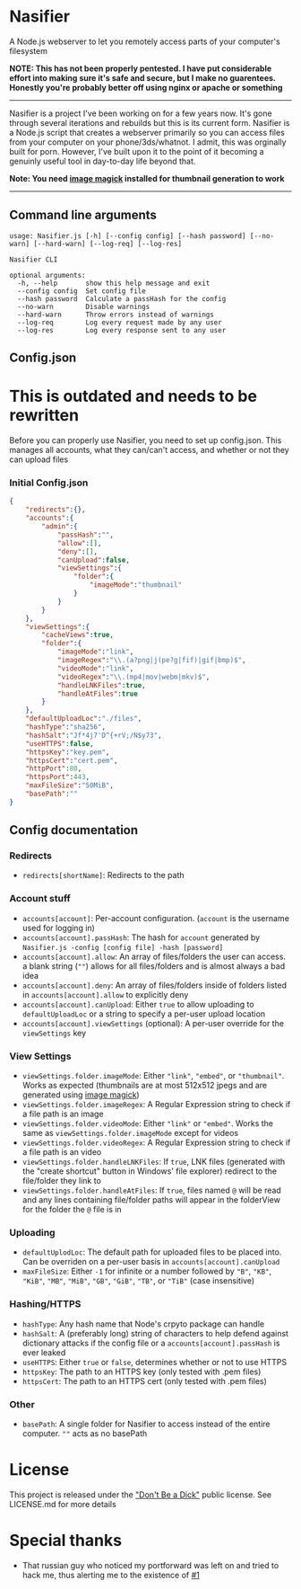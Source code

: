 # Nasifier
A Node.js webserver to let you remotely access parts of your computer's filesystem

**NOTE: This has not been properly pentested. I have put considerable effort into making sure it's safe and secure, but I make no guarentees. Honestly you're probably better off using nginx or apache or something**

---

Nasifier is a project I've been working on for a few years now. It's gone through several iterations and rebuilds but this is its current form. Nasifier is a Node.js script that creates a webserver primarily so you can access files from your computer on your phone/3ds/whatnot. I admit, this was orginally built for porn. However, I've built upon it to the point of it becoming a genuinly useful tool in day-to-day life beyond that.

**Note: You need [image magick](https://www.imagemagick.org/) installed for thumbnail generation to work**

---

## Command line arguments

```
usage: Nasifier.js [-h] [--config config] [--hash password] [--no-warn] [--hard-warn] [--log-req] [--log-res]

Nasifier CLI

optional arguments:
  -h, --help       show this help message and exit
  --config config  Set config file
  --hash password  Calculate a passHash for the config
  --no-warn        Disable warnings
  --hard-warn      Throw errors instead of warnings
  --log-req        Log every request made by any user
  --log-res        Log every response sent to any user
```

## Config.json

# This is outdated and needs to be rewritten

Before you can properly use Nasifier, you need to set up config.json. This manages all accounts, what they can/can't access, and whether or not they can upload files

### Initial Config.json

```JSON
{
	"redirects":{},
	"accounts":{
		"admin":{
			"passHash":"",
			"allow":[],
			"deny":[],
			"canUpload":false,
			"viewSettings":{
				"folder":{
					"imageMode":"thumbnail"
				}
			}
		}
	},
	"viewSettings":{
		"cacheViews":true,
		"folder":{
			"imageMode":"link",
			"imageRegex":"\\.(a?png|j(pe?g|fif)|gif|bmp)$",
			"videoMode":"link",
			"videoRegex":"\\.(mp4|mov|webm|mkv)$",
			"handleLNKFiles":true,
			"handleAtFiles":true
		}
	},
	"defaultUploadLoc":"./files",
	"hashType":"sha256",
	"hashSalt":"Jf*4j7'D^{+rV;/N$y73",
	"useHTTPS":false,
	"httpsKey":"key.pem",
	"httpsCert":"cert.pem",
	"httpPort":80,
	"httpsPort":443,
	"maxFileSize":"50MiB",
	"basePath":""
}
```

## Config documentation

### Redirects

- `redirects[shortName]`: Redirects to the path

### Account stuff

- `accounts[account]`: Per-account configuration. (`account` is the username used for logging in)
- `accounts[account].passHash`: The hash for `account` generated by `Nasifier.js -config [config file] -hash [password]`
- `accounts[account].allow`: An array of files/folders the user can access. a blank string (`""`) allows for all files/folders and is almost always a bad idea
- `accounts[account].deny`: An array of files/folders inside of folders listed in `accounts[account].allow` to explicitly deny
- `accounts[account].canUpload`: Either `true` to allow uploading to `defaultUploadLoc` or a string to specify a per-user upload location
- `accounts[account].viewSettings` (optional): A per-user override for the `viewSettings` key

### View Settings

- `viewSettings.folder.imageMode`: Either `"link"`, `"embed"`, or `"thumbnail"`. Works as expected (thumbnails are at most 512x512 jpegs and are generated using [image magick](https://www.imagemagick.org/))
- `viewSettings.folder.imageRegex`: A Regular Expression string to check if a file path is an image
- `viewSettings.folder.videoMode`: Either `"link"` or `"embed"`. Works the same as `viewSettings.folder.imageMode` except for videos
- `viewSettings.folder.videoRegex`: A Regular Expression string to check if a file path is an video
- `viewSettings.folder.handleLNKFiles`: If `true`, LNK files (generated with the "create shortcut" button in Windows' file explorer) redirect to the file/folder they link to
- `viewSettings.folder.handleAtFiles`: If `true`, files named `@` will be read and any lines containing file/folder paths will appear in the folderView for the folder the `@` file is in

### Uploading

- `defaultUplodLoc`: The default path for uploaded files to be placed into. Can be overriden on a per-user basis in `accounts[account].canUpload`
- `maxFileSize`: Either `-1` for infinite or a number followed by `"B"`, `"KB"`, `"KiB"`, `"MB"`, `"MiB"`, `"GB"`, `"GiB"`, `"TB"`, or `"TiB"` (case insensitive)

### Hashing/HTTPS

- `hashType`: Any hash name that Node's crpyto package can handle
- `hashSalt`: A (preferably long) string of characters to help defend against dictionary attacks if the config file or a `accounts[account].passHash` is ever leaked
- `useHTTPS`: Either `true` or `false`, determines whether or not to use HTTPS
- `httpsKey`: The path to an HTTPS key (only tested with .pem files)
- `httpsCert`: The path to an HTTPS cert (only tested with .pem files)

### Other

- `basePath`: A single folder for Nasifier to access instead of the entire computer. `""` acts as no basePath


# License

This project is released under the ["Don't Be a Dick"](https://dbad-license.org) public license. See LICENSE.md for more details

# Special thanks

- That russian guy who noticed my portforward was left on and tried to hack me, thus alerting me to the existence of [#1](https://github.com/Scripter17/Nasifier/issues/1)
